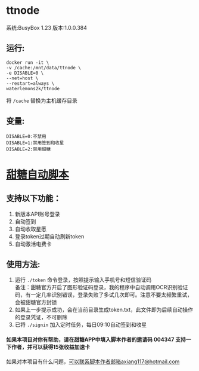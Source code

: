 # ttnode
系统:BusyBox 1.23 
版本:1.0.0.384
## 运行:
```
docker run -it \
-v /cache:/mnt/data/ttnode \
-e DISABLE=0 \
--net=host \
--restart=always \
waterlemons2k/ttnode
```
将 `/cache` 替换为主机缓存目录
## 变量:
```
DISABLE=0:不禁用
DISABLE=1:禁用签到和收星
DISABLE=2:禁用甜糖
```
# [甜糖自动脚本](https://www.right.com.cn/forum/forum.php?mod=viewthread&tid=8259846)
## 支持以下功能：
1. 新版本API账号登录
2. 自动签到
3. 自动收取星愿
4. 登录token过期自动刷新token
5. 自动激活电费卡
## 使用方法:
1. 运行 `./token` 命令登录，按照提示输入手机号和短信验证码  
备注：甜糖官方开启了图形验证码登录，我的程序中自动调用OCR识别验证码，有一定几率识别错误，登录失败了多试几次即可。注意不要太频繁重试，会被甜糖官方封锁
2. 如果上一步提示成功，会在当前目录生成token.txt，此文件即为后续自动操作的登录凭证，不可删除
3. 已将 `./signin` 加入定时任务，每日09:10自动签到和收星

#### 如果本项目对你有帮助，请在甜糖APP中填入脚本作者的邀请码 004347 支持一下作者，并可以获得15张收益加速卡

如果对本项目有什么问题，可以联系脚本作者邮箱axiang117@hotmail.com
